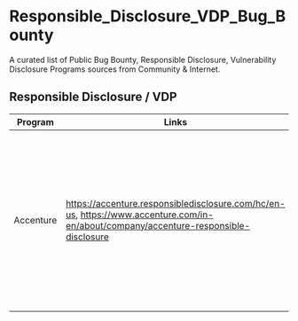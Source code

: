 # Responsible_Disclosure_VDP_Bug_Bounty

A curated list of Public Bug Bounty, Responsible Disclosure, Vulnerability Disclosure Programs sources from Community &amp; Internet.

## Responsible Disclosure / VDP

Program | Links | About
--- | --- | ---
Accenture | https://accenture.responsibledisclosure.com/hc/en-us, https://www.accenture.com/in-en/about/company/accenture-responsible-disclosure | Accenture plc is an Irish-American professional services company based in Dublin, specializing in information technology services and consulting.
